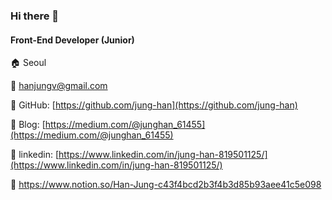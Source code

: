 ### Hi there 👋

#### Front-End Developer (Junior)

🏠 Seoul

📮 hanjungv@gmail.com 

🔗 GitHub: [https://github.com/jung-han](https://github.com/jung-han)      

🔗 Blog: [https://medium.com/@junghan_61455](https://medium.com/@junghan_61455) 

🔗 linkedin: [https://www.linkedin.com/in/jung-han-819501125/](https://www.linkedin.com/in/jung-han-819501125/)

👀 https://www.notion.so/Han-Jung-c43f4bcd2b3f4b3d85b93aee41c5e098
